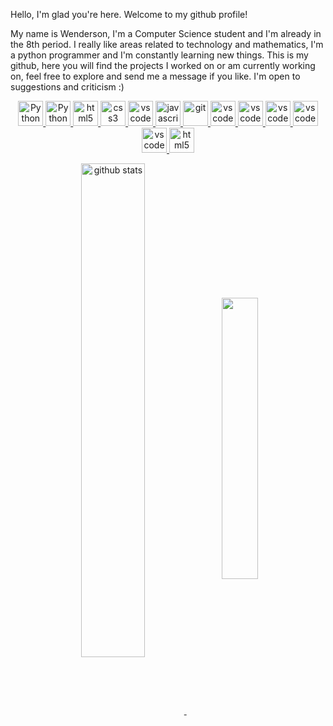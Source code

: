 


Hello, I'm glad you're here. Welcome to my github profile! 


My name is Wenderson, I'm a Computer Science student and I'm already in the 8th period. I really like areas related to technology and mathematics, I'm a python programmer and I'm constantly learning new things.
This is my github, here you will find the projects I worked on or am currently working on, feel free to explore and send me a message if you like. I'm open to suggestions and criticism :)
<p align="center">
    <a target="_blank" href="https://python.org/">
        <img src="https://cdn.jsdelivr.net/gh/devicons/devicon/icons/python/python-original.svg" alt="Python" width="40" height="40"/>
    </a>
    <a target="_blank" href="https://www.djangoproject.com/">
        <img src="https://cdn.jsdelivr.net/gh/devicons/devicon/icons/django/django-plain-wordmark.svg" class="devicon-django-plain-wordmark"  alt="Python" width="40" height="40"/>
    </a>
    <a target="_blank" href="https://developer.mozilla.org/pt-BR/docs/Web/HTML">
        <img src="https://cdn.jsdelivr.net/gh/devicons/devicon/icons/html5/html5-plain.svg" alt="html5" width="40" height="40"/>
    </a>
    <a target="_blank" href="https://developer.mozilla.org/pt-BR/docs/Web/CSS">
        <img src="https://cdn.jsdelivr.net/gh/devicons/devicon/icons/css3/css3-plain.svg" alt="css3" width="40" height="40"/>
    </a>
    <a target="_blank" href="https://getbootstrap.com/">
        <img src="https://cdn.jsdelivr.net/gh/devicons/devicon/icons/bootstrap/bootstrap-plain-wordmark.svg" alt="vscode" width="40" height="40"/>
     </a>
    <a target="_blank" href="https://developer.mozilla.org/en-US/docs/Web/JavaScript">
        <img src="https://cdn.jsdelivr.net/gh/devicons/devicon/icons/javascript/javascript-original.svg" alt="javascript" width="40" height="40"/>
    </a>
    <a target="_blank" href="https://git-scm.com/">
        <img src="https://cdn.jsdelivr.net/gh/devicons/devicon/icons/git/git-original.svg" alt="git" width="40" height="40"/>
    </a>
     <a target="_blank" href="https://code.visualstudio.com/">
        <img src="https://cdn.jsdelivr.net/gh/devicons/devicon/icons/vscode/vscode-original.svg" alt="vscode" width="40" height="40"/>
     </a>
    <a target="_blank" href="https://www.docker.com/">
        <img src="https://cdn.jsdelivr.net/gh/devicons/devicon/icons/docker/docker-original-wordmark.svg" alt="vscode" width="40" height="40"/>
     </a>
    <a target="_blank" href="#">
        <img src="https://cdn.jsdelivr.net/gh/devicons/devicon/icons/linux/linux-original.svg" alt="vscode" width="40" height="40"/>
     </a>
       <a target="_blank" href="#">
        <img src="https://cdn.jsdelivr.net/gh/devicons/devicon/icons/ubuntu/ubuntu-plain.svg" alt="vscode" width="40" height="40"/>
     </a>
    </a>
       <a target="_blank" href="https://aws.amazon.com/">
        <img src="https://cdn.jsdelivr.net/gh/devicons/devicon/icons/amazonwebservices/amazonwebservices-plain-wordmark.svg" alt="vscode" width="40" height="40"/>
     </a> 
     <a target="_blank" href="https://flask.palletsprojects.com/en/3.0.x/L">
        <img src="https://cdn.jsdelivr.net/gh/devicons/devicon/icons/flask/flask-original-wordmark.svg" alt="html5" width="40" height="40"/>
    </a>
     </p>


<p align="center">
    <a target="_blank" href="https://github.com/wendersoon">
       <img src="https://github-readme-stats.vercel.app/api?username=wendersoon&show_icons=true&theme=gotham" alt="github stats" width="45%" align="center"/>
    </a>
    <a target="_blank" href="https://github.com/wendersoon">
        <img align="center" width="34%" src="https://github-readme-stats.vercel.app/api/top-langs/?username=wendersoon&show_icons=true&include_all_commits=true&count_private=true&layout=compact&theme=tokyonight"/>
    </a>
</p>


